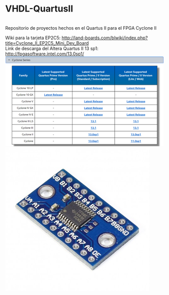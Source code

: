 # VHDL-QuartusII
<br>
Repositorio de proyectos hechos en el Quartus II para el FPGA Cyclone II<br>

Wiki para la tarjeta EP2C5: http://land-boards.com/blwiki/index.php?title=Cyclone_II_EP2C5_Mini_Dev_Board<br>
Link de descarga del Altera Quartus II 13 sp1: http://fpgasoftware.intel.com/13.0sp1/<br>
<img src="device support list for altera cyclone.PNG"><br>
<img src="conversor-de-nivel-bidirecional-8ch-txs0108e.jpg"><br>
